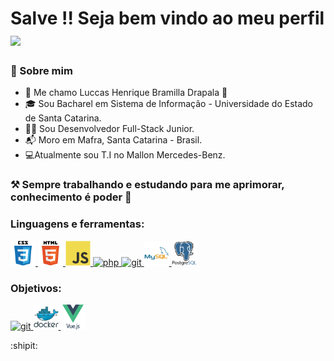 # Salve !! Seja bem vindo ao meu perfil <img src="https://github.com/blackcater/blackcater/raw/main/images/Hi.gif" height="32" />

### :book: Sobre mim 

- :metal: Me chamo Luccas Henrique Bramilla Drapala 	:triangular_flag_on_post:
- :mortar_board: Sou Bacharel em Sistema de Informação - Universidade do Estado de Santa Catarina.
- :technologist: Sou Desenvolvedor Full-Stack Junior.
- :mailbox_with_mail: Moro em Mafra, Santa Catarina - Brasil.
- :computer:Atualmente sou T.I no Mallon Mercedes-Benz.

### :hammer_and_pick: Sempre trabalhando e estudando para me aprimorar, conhecimento é poder :triangular_flag_on_post:

<h3 align="left">Linguagens e ferramentas:</h3>

<p align="left"> 
  <a href="https://www.w3schools.com/css/" target="_blank"> 
    <img src="https://raw.githubusercontent.com/devicons/devicon/master/icons/css3/css3-original-wordmark.svg" alt="css3" width="40" height="40"/> 
  </a>
  <a href="https://www.w3.org/html/" target="_blank"> 
    <img src="https://raw.githubusercontent.com/devicons/devicon/master/icons/html5/html5-original-wordmark.svg" alt="html5" width="40" height="40"/> 
  </a> 
  <a href="https://developer.mozilla.org/en-US/docs/Web/JavaScript" target="_blank"> <img src="https://raw.githubusercontent.com/devicons/devicon/master/icons/javascript/javascript-original.svg" alt="javascript" width="40" height="40"/> 
  </a> 
  <a href="https://www.php.net/" target="_blank"> 
    <img src="https://www.php.net/images/logos/new-php-logo.svg" alt="php" width="70" height="45"/> 
  </a>
  <a href="https://git-scm.com/" target="_blank"> 
    <img src="https://www.vectorlogo.zone/logos/git-scm/git-scm-icon.svg" alt="git" width="40" height="40"/> 
  </a>
  <a href="https://www.mysql.com/" target="_blank"> <img src="https://raw.githubusercontent.com/devicons/devicon/master/icons/mysql/mysql-original-wordmark.svg" alt="mysql" width="40" height="40"/> 
  </a>  
  <a href="https://www.postgresql.org" target="_blank"> <img src="https://raw.githubusercontent.com/devicons/devicon/master/icons/postgresql/postgresql-original-wordmark.svg" alt="postgresql" width="40" height="40"/> 
  </a>
  
  <h3 align="left">Objetivos:</h3>
  
  <a href="https://laravel.com/" target="_blank"> 
    <img src="https://laravel.com/img/logomark.min.svg" alt="git" width="40" height="40"/> 
  </a> 
  <a href="https://www.docker.com/" target="_blank"> 
    <img src="https://raw.githubusercontent.com/devicons/devicon/master/icons/docker/docker-original-wordmark.svg" alt="docker" width="40" height="40"/> 
  </a> 
  <a href="https://vuejs.org/" target="_blank"> <img src="https://raw.githubusercontent.com/devicons/devicon/master/icons/vuejs/vuejs-original-wordmark.svg"          alt="vuejs" width="40" height="40"/> 
  </a>  
</p>



 :shipit:
